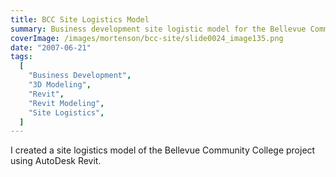 ```yaml
---
title: BCC Site Logistics Model
summary: Business development site logistic model for the Bellevue Community College project
coverImage: /images/mortenson/bcc-site/slide0024_image135.png
date: "2007-06-21"
tags:
  [
    "Business Development",
    "3D Modeling",
    "Revit",
    "Revit Modeling",
    "Site Logistics",
  ]
---
```


I created a site logistics model of the Bellevue Community College project using AutoDesk Revit.
